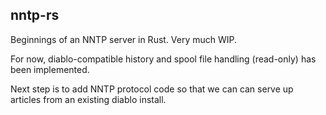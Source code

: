 
## nntp-rs

Beginnings of an NNTP server in Rust. Very much WIP.

For now, diablo-compatible history and spool file handling (read-only)
has been implemented.

Next step is to add NNTP protocol code so that we can can serve up
articles from an existing diablo install.

